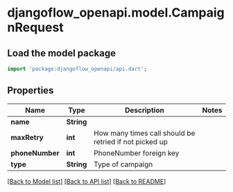 # djangoflow_openapi.model.CampaignRequest

## Load the model package
```dart
import 'package:djangoflow_openapi/api.dart';
```

## Properties
Name | Type | Description | Notes
------------ | ------------- | ------------- | -------------
**name** | **String** |  | 
**maxRetry** | **int** | How many times call should be retried if not picked up | 
**phoneNumber** | **int** | PhoneNumber foreign key | 
**type** | **String** | Type of campaign | 

[[Back to Model list]](../README.md#documentation-for-models) [[Back to API list]](../README.md#documentation-for-api-endpoints) [[Back to README]](../README.md)


